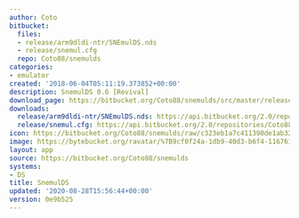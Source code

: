 ```yaml
---
author: Coto
bitbucket:
  files:
  - release/arm9dldi-ntr/SNEmulDS.nds
  - release/snemul.cfg
  repo: Coto88/snemulds
categories:
- emulator
created: '2018-06-04T05:11:19.373852+00:00'
description: SnemulDS 0.6 [Revival]
download_page: https://bitbucket.org/Coto88/snemulds/src/master/release/arm9dldi-ntr/SNEmulDS.nds
downloads:
  release/arm9dldi-ntr/SNEmulDS.nds: https://api.bitbucket.org/2.0/repositories/Coto88/snemulds/src/0e9b525f771a23862d4e04fba7c4206abc04cf17/release/arm9dldi-ntr/SNEmulDS.nds
  release/snemul.cfg: https://api.bitbucket.org/2.0/repositories/Coto88/snemulds/src/0e9b525f771a23862d4e04fba7c4206abc04cf17/release/snemul.cfg
icon: https://bitbucket.org/Coto88/snemulds/raw/c323eb1a7c411390de1ab32daa3640c17dbfa4ff/icon.bmp
image: https://bytebucket.org/ravatar/%7B9cf0f24a-1db9-40d3-b6f4-116761b7fe0b%7D?ts=default
layout: app
source: https://bitbucket.org/Coto88/snemulds
systems:
- DS
title: SnemulDS
updated: '2020-08-28T15:56:44+00:00'
version: 0e9b525
---
```

